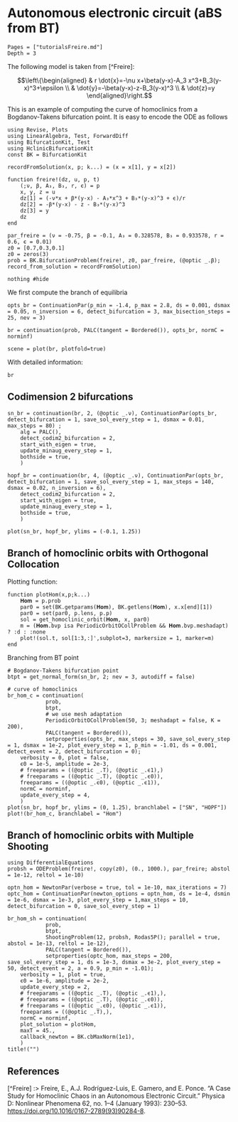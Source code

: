 # Autonomous electronic circuit (aBS from BT)

```@contents
Pages = ["tutorialsFreire.md"]
Depth = 3
```

The following model is taken from [^Freire]:

$$\left\{\begin{aligned}
& r \dot{x}=-\nu x+\beta(y-x)-A_3 x^3+B_3(y-x)^3+\epsilon \\
& \dot{y}=-\beta(y-x)-z-B_3(y-x)^3 \\
& \dot{z}=y
\end{aligned}\right.$$

This is an example of computing the curve of homoclinics from a Bogdanov-Takens bifurcation point. 
It is easy to encode the ODE as follows

```@example TUTFREIRE
using Revise, Plots
using LinearAlgebra, Test, ForwardDiff
using BifurcationKit, Test
using HclinicBifurcationKit
const BK = BifurcationKit

recordFromSolution(x, p; k...) = (x = x[1], y = x[2])

function freire!(dz, u, p, t)
	(;ν, β, A₃, B₃, r, ϵ) = p
	x, y, z = u
	dz[1] = (-ν*x + β*(y-x) - A₃*x^3 + B₃*(y-x)^3 + ϵ)/r
	dz[2] =	-β*(y-x) - z - B₃*(y-x)^3
	dz[3] = y
	dz
end

par_freire = (ν = -0.75, β = -0.1, A₃ = 0.328578, B₃ = 0.933578, r = 0.6, ϵ = 0.01)
z0 = [0.7,0.3,0.1]
z0 = zeros(3)
prob = BK.BifurcationProblem(freire!, z0, par_freire, (@optic _.β); record_from_solution = recordFromSolution)

nothing #hide
```

We first compute the branch of equilibria

```@example TUTFREIRE
opts_br = ContinuationPar(p_min = -1.4, p_max = 2.8, ds = 0.001, dsmax = 0.05, n_inversion = 6, detect_bifurcation = 3, max_bisection_steps = 25, nev = 3)

br = continuation(prob, PALC(tangent = Bordered()), opts_br, normC = norminf)

scene = plot(br, plotfold=true)
```

With detailed information:

```@example TUTFREIRE
br
```

## Codimension 2 bifurcations


```@example TUTFREIRE
sn_br = continuation(br, 2, (@optic _.ν), ContinuationPar(opts_br, detect_bifurcation = 1, save_sol_every_step = 1, dsmax = 0.01, max_steps = 80) ;
	alg = PALC(),
	detect_codim2_bifurcation = 2,
	start_with_eigen = true,
	update_minaug_every_step = 1,
	bothside = true,
	)

hopf_br = continuation(br, 4, (@optic _.ν), ContinuationPar(opts_br, detect_bifurcation = 1, save_sol_every_step = 1, max_steps = 140, dsmax = 0.02, n_inversion = 6),
	detect_codim2_bifurcation = 2,
	start_with_eigen = true,
	update_minaug_every_step = 1,
	bothside = true,
	)

plot(sn_br, hopf_br, ylims = (-0.1, 1.25))
```

## Branch of homoclinic orbits with Orthogonal Collocation

Plotting function:

```@example TUTFREIRE
function plotHom(x,p;k...)
	𝐇𝐨𝐦 = p.prob
	par0 = set(BK.getparams(𝐇𝐨𝐦), BK.getlens(𝐇𝐨𝐦), x.x[end][1])
	par0 = set(par0, p.lens, p.p)
	sol = get_homoclinic_orbit(𝐇𝐨𝐦, x, par0)
	m = (𝐇𝐨𝐦.bvp isa PeriodicOrbitOCollProblem && 𝐇𝐨𝐦.bvp.meshadapt) ? :d : :none
	plot!(sol.t, sol[1:3,:]',subplot=3, markersize = 1, marker=m)
end
```

Branching from BT point

```@example TUTFREIRE
# Bogdanov-Takens bifurcation point
btpt = get_normal_form(sn_br, 2; nev = 3, autodiff = false)

# curve of homoclinics
br_hom_c = continuation(
			prob,
			btpt,
			# we use mesh adaptation
			PeriodicOrbitOCollProblem(50, 3; meshadapt = false, K = 200),
			PALC(tangent = Bordered()),
			setproperties(opts_br, max_steps = 30, save_sol_every_step = 1, dsmax = 1e-2, plot_every_step = 1, p_min = -1.01, ds = 0.001, detect_event = 2, detect_bifurcation = 0);
	verbosity = 0, plot = false,
	ϵ0 = 1e-5, amplitude = 2e-3,
	# freeparams = ((@optic _.T), (@optic _.ϵ1),)
	# freeparams = ((@optic _.T), (@optic _.ϵ0)),
	freeparams = ((@optic _.ϵ0), (@optic _.ϵ1)),
	normC = norminf,
	update_every_step = 4,
	)
plot(sn_br, hopf_br, ylims = (0, 1.25), branchlabel = ["SN", "HOPF"])
plot!(br_hom_c, branchlabel = "Hom")
```

## Branch of homoclinic orbits with Multiple Shooting

```@example TUTFREIRE
using DifferentialEquations
probsh = ODEProblem(freire!, copy(z0), (0., 1000.), par_freire; abstol = 1e-12, reltol = 1e-10)

optn_hom = NewtonPar(verbose = true, tol = 1e-10, max_iterations = 7)
optc_hom = ContinuationPar(newton_options = optn_hom, ds = 1e-4, dsmin = 1e-6, dsmax = 1e-3, plot_every_step = 1,max_steps = 10, detect_bifurcation = 0, save_sol_every_step = 1)

br_hom_sh = continuation(
			prob,
			btpt,
			ShootingProblem(12, probsh, Rodas5P(); parallel = true, abstol = 1e-13, reltol = 1e-12),
			PALC(tangent = Bordered()),
			setproperties(optc_hom, max_steps = 200, save_sol_every_step = 1, ds = 1e-3, dsmax = 3e-2, plot_every_step = 50, detect_event = 2, a = 0.9, p_min = -1.01);
	verbosity = 1, plot = true,
	ϵ0 = 1e-6, amplitude = 2e-2,
	update_every_step = 2,
	# freeparams = ((@optic _.T), (@optic _.ϵ1),),
	# freeparams = ((@optic _.T), (@optic _.ϵ0)),
	# freeparams = ((@optic _.ϵ0), (@optic _.ϵ1)),
	freeparams = ((@optic _.T),),
	normC = norminf,
	plot_solution = plotHom,
	maxT = 45.,
	callback_newton = BK.cbMaxNorm(1e1),
	)
title!("")
```


## References

[^Freire] :> Freire, E., A.J. Rodríguez-Luis, E. Gamero, and E. Ponce. “A Case Study for Homoclinic Chaos in an Autonomous Electronic Circuit.” Physica D: Nonlinear Phenomena 62, no. 1–4 (January 1993): 230–53. https://doi.org/10.1016/0167-2789(93)90284-8.
